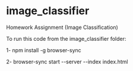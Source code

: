 # image_classifier
Homework Assignment (Image Classification)


To run this code from the image_classifier folder: 

1- npm install -g browser-sync

2- browser-sync start --server --index index.html
